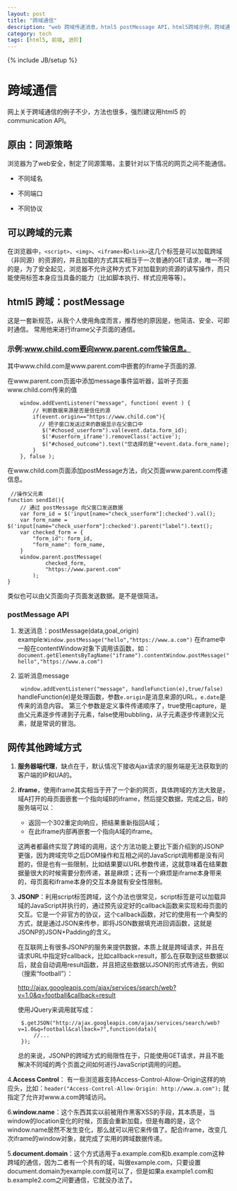```yaml
---
layout: post
title: "跨域通信"
description: "web 跨域传递消息，html5 postMessage API，html5跨域示例，跨域通信方法汇总"
category: tech
tags: [html5, 前端, 进阶]
---
```

{% include JB/setup %}
# 跨域通信
网上关于跨域通信的例子不少，方法也很多，强烈建议用html5 的communication API。

## 原由：同源策略
浏览器为了web安全，制定了同源策略，主要针对以下情况的网页之间不能通信。

+ 不同域名

* 不同端口

+ 不同协议

## 可以跨域的元素
   在浏览器中，`<script>`、`<img>`、`<iframe>`和`<link>`这几个标签是可以加载跨域（非同源）的资源的，并且加载的方式其实相当于一次普通的GET请求，唯一不同的是，为了安全起见，浏览器不允许这种方式下对加载到的资源的读写操作，而只能使用标签本身应当具备的能力（比如脚本执行、样式应用等等）。

## html5 跨域：postMessage

这是一套新规范，从我个人使用角度而言，推荐他的原因是，他简洁、安全、可即时通信。
常用他来进行iframe父子页面的通信。

### 示例:www.child.com要向www.parent.com传输信息。

其中www.child.com是www.parent.com中嵌套的iframe子页面的源.

在www.parent.com页面中添加message事件监听器，监听子页面www.child.com传来的值

		window.addEventListener("message", function( event ) { 
            // 判断数据来源是否是信任的源
            if(event.origin=="https://www.child.com"){
              // 把子窗口发送过来的数据显示在父窗口中
               $("#chosed_userform").val(event.data.form_id);
               $('#userform_iframe').removeClass('active');
               $("#chosed_outcome").text("您选择的是"+event.data.form_name);
            }
        }, false );  
        
在www.child.com页面添加postMessage方法，向父页面www.parent.com传递信息。    
        
     //操作父元素
    function sendId(){ 
        // 通过 postMessage 向父窗口发送数据
        var form_id = $('input[name="check_userform"]:checked').val();
        var form_name = $('input[name="check_userform"]:checked').parent("label").text();
        var checked_form = {
            "form_id": form_id,
            "form_name": form_name,
        }
        window.parent.postMessage( 
                checked_form, 
                "https://www.parent.com"
            );
    } 
    
    
   类似也可以由父页面向子页面发送数据。是不是很简洁。
   
### postMessage API

1. 发送消息：postMessage(data,goal_origin)
	example:`Window.postMessage("hello","https://www.a.com")`
	在iframe中一般在contentWindow对象下调用该函数，如：
	`document.getElementsByTagName("iframe").contentWindow.postMessage("hello","https://www.a.com")`
	 	
2. 监听消息message

   ` window.addEventListener("message", handleFunction(e),true/false)`
   handleFunction(e)是处理函数，参数`e.origin`是消息来源的URL，`e.date`是传来的消息内容。
   第三个参数是定义事件传递顺序了，true使用capture，是由父元素逐步传递到子元素，false使用bubbling，从子元素逐步传递到父元素，就是常说的冒泡。


## 网传其他跨域方式

1. **服务器端代理**，缺点在于，默认情况下接收Ajax请求的服务端是无法获取到的客户端的IP和UA的。

2. **iframe**，使用iframe其实相当于开了一个新的网页，具体跨域的方法大致是，域A打开的母页面嵌套一个指向域B的iframe，然后提交数据，完成之后，B的服务端可以：
 	+ 返回一个302重定向响应，把结果重新指回A域；
	+ 在此iframe内部再嵌套一个指向A域的iframe。
	
	这两者都最终实现了跨域的调用，这个方法功能上要比下面介绍到的JSONP更强，因为跨域完毕之后DOM操作和互相之间的JavaScript调用都是没有问题的，但是也有一些限制，比如结果要以URL参数传递，这就意味着在结果数据量很大的时候需要分割传递，甚是麻烦；还有一个麻烦是iframe本身带来的，母页面和iframe本身的交互本身就有安全性限制。

3. **JSONP**：利用script标签跨域，这个办法也很常见，script标签是可以加载异域的JavaScript并执行的，通过预先设定好的callback函数来实现和母页面的交互。它是一个非官方的协议，这个callback函数，对它的使用有一个典型的方式，就是通过JSON来传参，即将JSON数据填充进回调函数，这就是JSONP的JSON+Padding的含义。

	在互联网上有很多JSONP的服务来提供数据，本质上就是跨域请求，并且在请求URL中指定好callback，比如callback=result，那么在获取到这些数据以后，就会自动调用result函数，并且把这些数据以JSON的形式传进去，例如（搜索“football”）：

	http://ajax.googleapis.com/ajax/services/search/web?v=1.0&q=football&callback=result

	使用JQuery来调用就写成：

		$.getJSON("http://ajax.googleapis.com/ajax/services/search/web?v=1.0&q=football&callback=?",function(data){
		    //...
		});
	总的来说，JSONP的跨域方式的局限性在于，只能使用GET请求，并且不能解决不同域的两个页面之间如何进行JavaScript调用的问题。

4.**Access Control**：
	有一些浏览器支持Access-Control-Allow-Origin这样的响应头，比如：`header("Access-Control-Allow-Origin: http://www.a.com");`
就指定了允许对www.a.com跨域访问。

6.**window.name**：这个东西其实以前被用作黑客XSS的手段，其本质是，当window的location变化的时候，页面会重新加载，但是有趣的是，这个window.name居然不发生变化，那么就可以用它来传值了。配合iframe，改变几次iframe的window对象，就完成了实用的跨域数据传递。

5.**document.domain**：这个方式适用于a.example.com和b.example.com这种跨域的通信，因为二者有一个共有的域，叫做example.com，只要设置document.domain为example.com就可以了，但是如果a.example1.com和b.example2.com之间要通信，它就没办法了。










